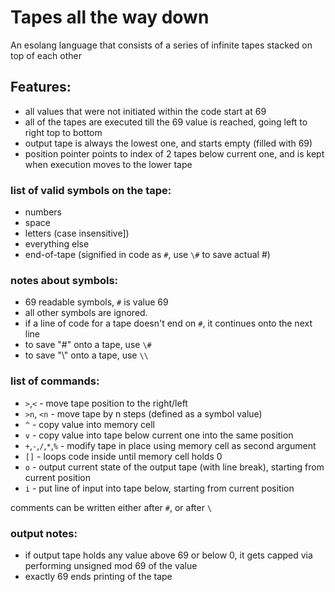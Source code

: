# Tapes all the way down
An esolang language that consists of a series of infinite tapes stacked on top of each other

## Features:
* all values that were not initiated within the code start at 69
* all of the tapes are executed till the 69 value is reached, going left to right top to bottom
* output tape is always the lowest one, and starts empty (filled with 69)
* position pointer points to index of 2 tapes below current one, and is kept when execution moves to the lower tape

### list of valid symbols on the tape:
* numbers
* space
* letters (case insensitive])
* everything else
* end-of-tape (signified in code as `#`, use `\#` to save actual #)

### notes about symbols:
* 69 readable symbols, `#` is value 69
* all other symbols are ignored.
* if a line of code for a tape doesn't end on `#`, it continues onto the next line
* to save "#" onto a tape, use `\#`
* to save "\\" onto a tape, use `\\`

### list of commands:
* `>`,`<` - move tape position to the right/left
* `>n`, `<n` - move tape by n steps (defined as a symbol value)
* `^` - copy value into memory cell
* `v` - copy value into tape below current one into the same position
* `+`,`-`,`/`,`*`,`%` - modify tape in place using memory cell as second argument
* `[]` - loops code inside until memory cell holds 0
* `o` - output current state of the output tape (with line break), starting from current position
* `i` - put line of input into tape below, starting from current position

comments can be written either after `#`, or after `\`

### output notes:
* if output tape holds any value above 69 or below 0, it gets capped via performing unsigned mod 69 of the value
* exactly 69 ends printing of the tape
